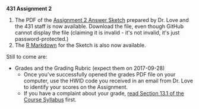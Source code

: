 **431 Assignment 2**

1. The PDF of the [Assignment 2 Answer Sketch](https://github.com/THOMASELOVE/431homework/blob/master/HW2/431-sketch2-pw-2017.pdf) prepared by Dr. Love and the 431 staff is now available. Download the file, even though GitHub cannot display the file (claiming it is invalid - it's not invalid, it's just password-protected.)
2. The [R Markdown](https://github.com/THOMASELOVE/431homework/blob/master/HW2/431-sketch2-2017.Rmd) for the Sketch is also now available.

Still to come are:

- Grades and the Grading Rubric (expect them on 2017-09-28) 
  + Once you've successfully opened the grades PDF file on your computer, use the HWID code you received in an email from Dr. Love to identify your scores on the Assignment.
  + If you have a complaint about your grade, [read Section 13.1 of the Course Syllabus](https://thomaselove.github.io/431syllabus/general-course-policies.html) first.
